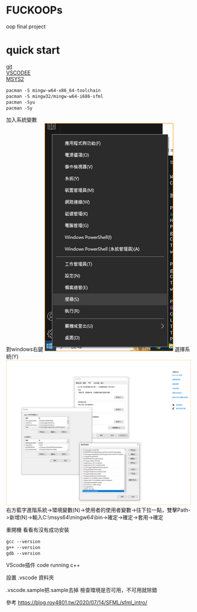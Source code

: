 # FUCKOOPs
oop final project

# quick start
[git](https://git-scm.com/)  
[VSCODEE](https://code.visualstudio.com/)  
[MSYS2](https://www.msys2.org/)

```shell
pacman -S mingw-w64-x86_64-toolchain
pacman -S mingw32/mingw-w64-i686-sfml
pacman -Syu
pacman -Sy
```
加入系統變數  
對windows右鍵
![Alt text](image.png)
選擇系統(Y)
![Alt text](image-1.png)
右方藍字進階系統->環境變數(N)->使用者的使用者變數->往下拉一點，雙擊Path->新增(N)->輸入C:\msys64\mingw64\bin->確定->確定->套用->確定

重開機
看看有沒有成功安裝

```shell
gcc --version
g++ --version
gdb --version
```

VScode插件
code running
c++

設置 .vscode 資料夾

.vscode.sample把.sample去掉
檢查環境是否可用，不可用就除錯




參考
https://blog.roy4801.tw/2020/07/14/SFML/sfml_intro/  


